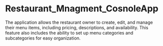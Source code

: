 # Restaurant_Mnagment_CosnoleApp
The application allows the restaurant owner to create, edit, and manage their menu items, including pricing, descriptions, and availability. This feature also includes the ability to set up menu categories and subcategories for easy organization.
